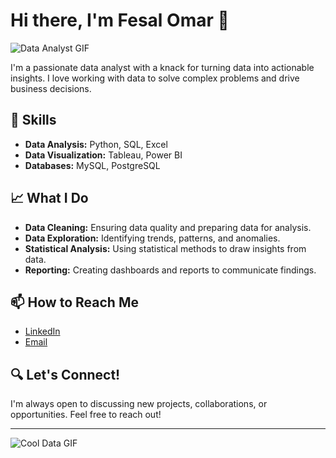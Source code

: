 # Hi there, I'm Fesal Omar 👋

![Data Analyst GIF](https://media.giphy.com/media/xT9IgzoKnwFNmISR8I/giphy.gif) 


I'm a passionate data analyst with a knack for turning data into actionable insights. I love working with data to solve complex problems and drive business decisions. 

## 🔧 Skills

- **Data Analysis:** Python, SQL, Excel
- **Data Visualization:** Tableau, Power BI
- **Databases:** MySQL, PostgreSQL

## 📈 What I Do

- **Data Cleaning:** Ensuring data quality and preparing data for analysis.
- **Data Exploration:** Identifying trends, patterns, and anomalies.
- **Statistical Analysis:** Using statistical methods to draw insights from data.
- **Reporting:** Creating dashboards and reports to communicate findings.


## 📫 How to Reach Me

- [LinkedIn](www.linkedin.com/in/fesalomar)
- [Email](fesalomer99@gmail.com)


## 🔍 Let's Connect!

I'm always open to discussing new projects, collaborations, or opportunities. Feel free to reach out!

---

![Cool Data GIF](https://media.giphy.com/media/3oEduQAsYcJKQH2XsI/giphy.gif)
